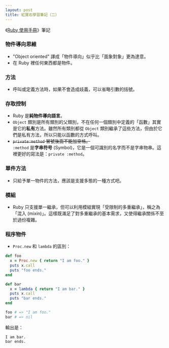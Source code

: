 ```yaml
---
layout: post
title: 紅寶石學習筆記（二）
---
```


《[Ruby 使用手冊](http://guides.ruby.tw/ruby/)》筆記

### 物件導向思維

- "Object oriented" 譯成「物件導向」似乎比「面象對象」更為達意。
- 在 Ruby 裡任何東西都是物件。

### 方法

- 呼叫或定義方法時，如果不會造成歧義，可以省略引數的括號。

### 存取控制

- Ruby 是**純物件導向語言**。
- `Object` 類別是所有類別的父類別，不在任何一個類別中定義的「函數」其實是它的**私有**方法。雖然所有類別都從 `Object` 類別繼承了這些方法，但由於它們是私有方法，所以只能以函數的方式呼叫。
- <del><code>private:method</code> 冒號後面不能加空格。</del>  
`:method` 是**字串符号** (Symbol)，它是一個可識別的名字而不是字串物串。這裡更好的寫法是：`private :method`。

### 單件方法

- 只給予單一物件的方法，應該是支援多態的一種方式吧。

### 模組

- Ruby 只支援單一繼承，但可以利用模組實現「受限制的多重繼承」，稱之為「混入 (mixin)」。這樣既滿足了對多重繼承的基本需求，又使得繼承關係不至於過份複雜。

### 程序物件

- `Proc.new` 和 `lambda` 的區別：

```ruby
def foo
  x = Proc.new { return "I am foo." }
  puts x.call
  puts "foo ends."
end

def bar
  x = lambda { return "I am bar." }
  puts x.call
  puts "bar ends."
end

foo # => "I am foo."
bar # => nil
```

   輸出是：

```
I am bar.
bar ends.
```
